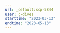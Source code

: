 ```yaml
---
url: _default:scp-5844
user: c-dives
starttime: "2023-03-13"
endtime: "2023-05-13"
---
```

<reserve />